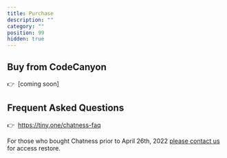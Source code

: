 ```yaml
---
title: Purchase
description: ""
category: ""
position: 99
hidden: true
---
```


## Buy from CodeCanyon

👉&nbsp; [coming soon]

<!-- ## Buy from Gumroad

👉&nbsp; [coming soon] -->

## Frequent Asked Questions

👉&nbsp; https://tiny.one/chatness-faq

<alert>

For those who bought Chatness prior to April 26th, 2022 [please contact us](/support) for access restore.

</alert>
